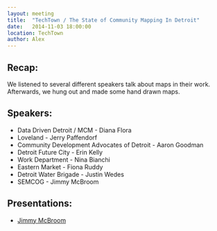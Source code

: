 ```yaml
---
layout: meeting
title:  "TechTown / The State of Community Mapping In Detroit"
date:   2014-11-03 18:00:00
location: TechTown
author: Alex
---
```


## Recap:

We listened to several different speakers talk about maps in their work. Afterwards, we hung out and made some hand drawn maps.

## Speakers:

* Data Driven Detroit / MCM - Diana Flora
* Loveland - Jerry Paffendorf
* Community Development Advocates of Detroit - Aaron Goodman
* Detroit Future City - Erin Kelly
* Work Department - Nina Bianchi
* Eastern Market - Fiona Ruddy
* Detroit Water Brigade - Justin Wedes
* SEMCOG - Jimmy McBroom

## Presentations:

* [Jimmy McBroom](https://jayarem.neocities.org/talk.html)